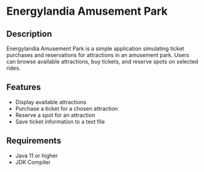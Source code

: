# Energylandia Amusement Park

## Description
Energylandia Amusement Park is a simple application simulating ticket purchases and reservations for attractions in an amusement park. Users can browse available attractions, buy tickets, and reserve spots on selected rides.

## Features
- Display available attractions
- Purchase a ticket for a chosen attraction
- Reserve a spot for an attraction
- Save ticket information to a text file

## Requirements
- Java 11 or higher
- JDK Compiler
